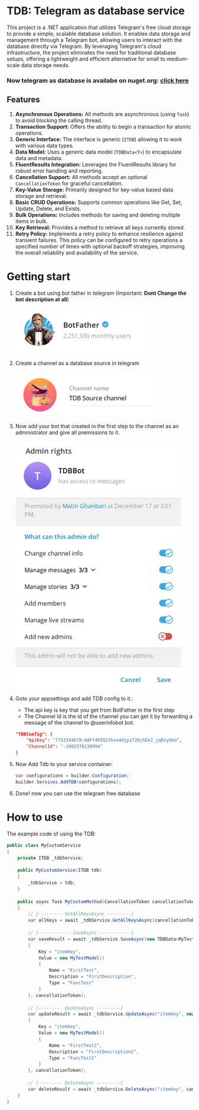 # TDB: Telegram as database service
This project is a .NET application that utilizes Telegram's free cloud storage to provide a simple, scalable database solution. It enables data storage and management through a Telegram bot, allowing users to interact with the database directly via Telegram. By leveraging Telegram's cloud infrastructure, the project eliminates the need for traditional database setups, offering a lightweight and efficient alternative for small to medium-scale data storage needs.

### Now telegram as database is availabe on nuget.org: [click here](https://www.nuget.org/packages/TelegramAsDatabase)

## Features

1. **Asynchronous Operations:** All methods are asynchronous (using `Task`) to avoid blocking the calling thread.
1. **Transaction Support:** Offers the ability to begin a transaction for atomic operations.
1. **Generic Interface:** The interface is generic (`ITDB`) allowing it to work with various data types.
1. **Data Model:** Uses a generic data model (`TDBData<T>`) to encapsulate data and metadata.
1. **FluentResults Integration:** Leverages the FluentResults library for robust error handling and reporting.
1. **Cancellation Support:** All methods accept an optional `CancellationToken` for graceful cancellation.
1. **Key-Value Storage:** Primarily designed for key-value based data storage and retrieval.
1. **Basic CRUD Operations:** Supports common operations like Get, Set, Update, Delete, and Exists.
1. **Bulk Operations:** Includes methods for saving and deleting multiple items in bulk.
1. **Key Retrieval:** Provides a method to retrieve all keys currently stored.
1. **Retry Policy:** Implements a retry policy to enhance resilience against transient failures. This policy can be configured to retry operations a specified number of times with optional backoff strategies, improving the overall reliability and availability of the service.

# Getting start
1. Create a bot using bot father in telegram (Important: **Dont Change the bot description at all**)

    ![botfather](https://raw.githubusercontent.com/MatinGhanbari/TelegramAsDatabase/refs/heads/main/assets/images/botfather.png)
2. Create a channel as a database source in telegram
    
    ![channel](https://raw.githubusercontent.com/MatinGhanbari/TelegramAsDatabase/refs/heads/main/assets/images/channel.png)
3. Now add your bot that created in the first step to the channel as an administrator and give all premissions to it.
    
    ![channel](https://raw.githubusercontent.com/MatinGhanbari/TelegramAsDatabase/refs/heads/main/assets/images/adminrights.png)
4. Goto your appsettings and add TDB config to it.:
    - The api key is key that you get from BotFather in the first step
    - The Channel Id is the id of the channel you can get it by forwarding a message of the channel to @userinfobot bot.
    ```json
    "TDBConfig": {
        "ApiKey": "7753344678:AAFf4MIQSShxa4djp172DjhDe2_jqRsyOeU",
        "ChannelId": "-1002378130994"
    }
    ```
5. Now Add Tdb to your service container:

    ```csharp
    var configurations = builder.Configuration;
    builder.Services.AddTDB(configurations);
    ```

6. Done! now you can use the telegram free database

# How to use
The example code of using the TDB:
```csharp
public class MyCustomService
{
    private ITDB _tdbService;

    public MyCustomService(ITDB tdb)
    {
        _tdbService = tdb;
    }

    public async Task MyCustomMethod(CancellationToken cancellationToken)
    {
        // [--------- GetAllKeysAsync ---------]
        var allKeys = await _tdbService.GetAllKeysAsync(cancellationToken);

        // [------------ SaveAsync ------------]
        var saveResult = await _tdbService.SaveAsync(new TDBData<MyTestModel>()
        {
            Key = "itemkey",
            Value = new MyTestModel()
            {
                Name = "FirstTest",
                Description = "FirstDescription",
                Type = "FuncTest"
            }
        }, cancellationToken);

        // [--------- UpdateAsync ---------]
        var updateResult = await _tdbService.UpdateAsync("itemkey", new TDBData<MyTestModel>()
        {
            Key = "itemkey",
            Value = new MyTestModel()
            {
                Name = "FirstTest2",
                Description = "FirstDescription2",
                Type = "FuncTest2"
            }
        }, cancellationToken);

        // [--------- DeleteAsync ---------]
        var deleteResult = await _tdbService.DeleteAsync("itemkey", cancellationToken);
    }
}
```
